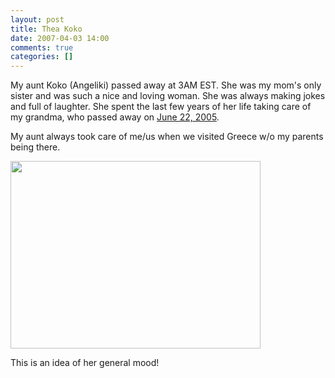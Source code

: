 ```yaml
---
layout: post
title: Thea Koko
date: 2007-04-03 14:00
comments: true
categories: []
---
```

My aunt Koko (Angeliki) passed away at 3AM EST. She was my mom's only sister and was such a nice and loving woman. She was always making jokes and full of laughter. She spent the last few years of her life taking care of my grandma, who passed away on <a href="http://www.peterfilias.com/2005/06/22/my-yiayia-passed-away-at-midnight/">June 22, 2005</a>.

My aunt always took care of me/us when we visited Greece w/o my parents being there.

<a href="http://filias.smugmug.com/gallery/2494768#130964721-S-LB"><img src="http://filias.smugmug.com/photos/130964721-S.jpg" height="300" width="400" /></a>

This is an idea of her general mood!
